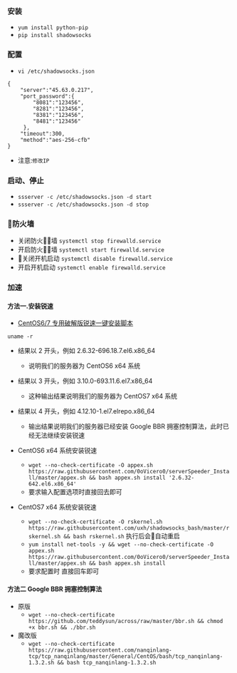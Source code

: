 ### 安装
- `yum install python-pip`
- `pip install shadowsocks`

### 配置
- `vi /etc/shadowsocks.json`
```
{
    "server":"45.63.0.217",
    "port_password":{
        "8081":"123456",
        "8281":"123456",
        "8381":"123456",
        "8481":"123456"
     },
    "timeout":300,
    "method":"aes-256-cfb"
}
```
- 注意:`修改IP`

### 启动、停止
- `ssserver -c /etc/shadowsocks.json -d start`
- `ssserver -c /etc/shadowsocks.json -d stop`

### 防火墙
- 关闭防火墙 `systemctl stop firewalld.service`
- 开启防火墙 `systemctl start firewalld.service`
- 关闭开机启动 `systemctl disable firewalld.service`
- 开启开机启动 `systemctl enable firewalld.service`

### 加速
#### 方法一.安装锐速
- [CentOS6/7 专用破解版锐速一键安装脚本](https://www.vultrcn.com/7.html)

`uname -r`
- 结果以 2 开头，例如 2.6.32-696.18.7.el6.x86_64
  - 说明我们的服务器为 CentOS6 x64 系统
- 结果以 3 开头，例如 3.10.0-693.11.6.el7.x86_64
  - 这种输出结果说明我们的服务器为 CentOS7 x64 系统
- 结果以 4 开头，例如 4.12.10-1.el7.elrepo.x86_64
  - 输出结果说明我们的服务器已经安装 Google BBR 拥塞控制算法，此时已经无法继续安装锐速

- CentOS6 x64 系统安装锐速
  - `wget --no-check-certificate -O appex.sh https://raw.githubusercontent.com/0oVicero0/serverSpeeder_Install/master/appex.sh && bash appex.sh install '2.6.32-642.el6.x86_64'`
  - 要求输入配置选项时直接回去即可
- CentOS7 x64 系统安装锐速
  - `wget --no-check-certificate -O rskernel.sh https://raw.githubusercontent.com/uxh/shadowsocks_bash/master/rskernel.sh && bash rskernel.sh` 执行后会自动重启
  - `yum install net-tools -y && wget --no-check-certificate -O appex.sh https://raw.githubusercontent.com/0oVicero0/serverSpeeder_Install/master/appex.sh && bash appex.sh install`
  - 要求配置时 直接回车即可

#### 方法二 Google BBR 拥塞控制算法
- 原版
  - `wget --no-check-certificate https://github.com/teddysun/across/raw/master/bbr.sh && chmod +x bbr.sh && ./bbr.sh`
- 魔改版
  - `wget --no-check-certificate https://raw.githubusercontent.com/nanqinlang-tcp/tcp_nanqinlang/master/General/CentOS/bash/tcp_nanqinlang-1.3.2.sh && bash tcp_nanqinlang-1.3.2.sh`
